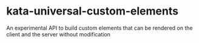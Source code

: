 # kata-universal-custom-elements
An experimental API to build custom elements that can be rendered on the client and the server without modification
